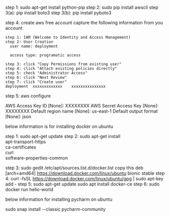 step 1: sudo apt-get install python-pip
step 2: sudo pip install awscli
step 3(a): pip install boto3
step 3(b): pip install pyboto3

step 4: create aws free account
capture the following information from you account
 
    step 1: IAM (Welcome to Identity and Access Management)
    step 2: User Creation
      user name: deployment
      
      access type: programatic access
      
    step 3: click "Copy Permissions from existing user"
    step 4: click "Attach existing policies directly"
    step 5: check "Administrator Access"
    step 6: click "Next Review"
    step 7: click "Create user"
    deployment  xxxxxxxxxxxxx    xxxxxxxxxxxxxxx 

step 5:
aws configure

AWS Access Key ID [None]: XXXXXXXX
AWS Secret Access Key [None]: XXXXXXXX
Default region name [None]: us-east-1
Default output format [None]: json



below information is for installing docker on ubuntu

step 1: sudo apt-get update
step 2: sudo apt-get install \
    apt-transport-https \
    ca-certificates \
    curl \
    software-properties-common
 
 
step 3: sudo gedit /etc/apt/sources.list.d/docker.list
copy this
deb [arch=amd64] https://download.docker.com/linux/ubuntu bionic stable
step 4:
curl -fsSL https://download.docker.com/linux/ubuntu/gpg | sudo apt-key add -
step 5: sudo apt-get update
sudo apt install docker-ce
step 6: sudo docker run hello-world

below information for installing pycharm on ubuntu

sudo snap install --classic pycharm-community
